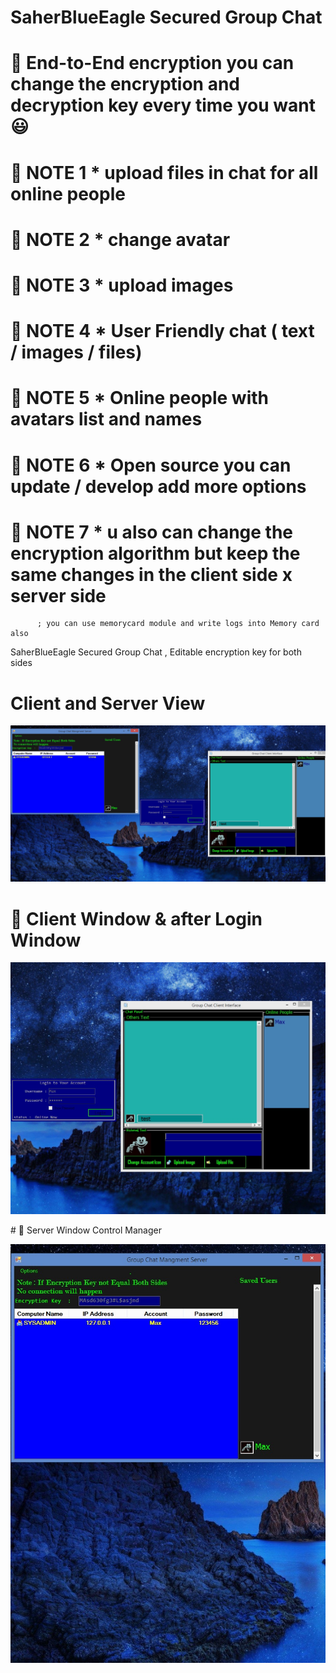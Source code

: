 # SaherBlueEagle Secured Group Chat
# 📌  End-to-End encryption you can change the encryption and decryption key every time you want 😃 
# 📌 NOTE 1 * upload files in chat for all online people
# 📌 NOTE 2 * change avatar 
# 📌 NOTE 3 * upload images 
# 📌 NOTE 4 * User Friendly chat ( text / images / files)
# 📌 NOTE 5 * Online people with avatars list and names 
# 📌 NOTE 6 * Open source you can update / develop add more options 
# 📌 NOTE 7 * u also can change the encryption algorithm but keep the same changes in the client side x server side 
          ; you can use memorycard module and write logs into Memory card also 
 
SaherBlueEagle Secured Group Chat , Editable encryption key for both sides 
# Client and Server View 
<p align="center">
<img src="https://raw.githubusercontent.com/SaherBlueEagle/Secured_Group_Chat/main/client%20and%20server.jpg" ><br>
</p>
 
# 📌 Client Window & after Login Window

<p align="center">
<img src="https://raw.githubusercontent.com/SaherBlueEagle/Secured_Group_Chat/main/client%20connected.jpg" ><br>
</p>
# 📌 Server Window Control Manager


<p align="center">
<img src="https://raw.githubusercontent.com/SaherBlueEagle/Secured_Group_Chat/main/server%20manager.jpg" ><br>
</p>

